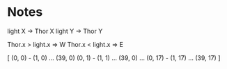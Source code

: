 # Notes

light X -> Thor X
light Y -> Thor Y

Thor.x > light.x => W
Thor.x < light.x => E

[
    (0, 0) - (1, 0) ... (39, 0)
    (0, 1) - (1, 1) ... (39, 0)
    ...
    (0, 17) - (1, 17) ... (39, 17)
]